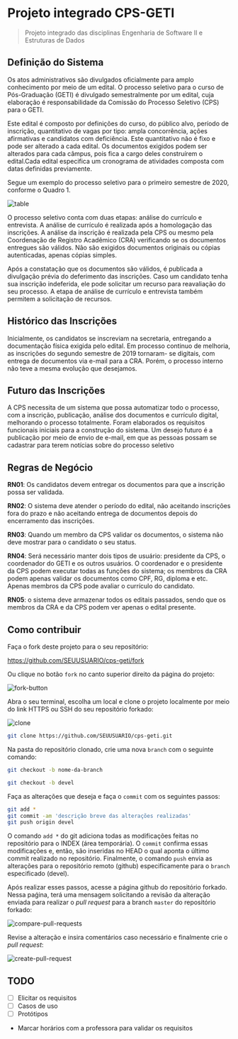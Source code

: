 # Projeto integrado CPS-GETI

> Projeto integrado das disciplinas Engenharia de Software II e Estruturas de Dados



## Definição do Sistema

Os atos administrativos são divulgados oficialmente para amplo conhecimento por meio de um edital. O processo seletivo para o curso de Pós-Graduação (GETI) é divulgado semestralmente por um edital, cuja elaboração é responsabilidade da Comissão do Processo Seletivo (CPS) para o GETI.

Este edital é composto por definições do curso, do público alvo, período de inscrição, quantitativo de vagas por tipo: ampla concorrência, ações afirmativas e candidatos com deficiência. Este quantitativo não é fixo e pode ser alterado a cada edital. Os documentos exigidos podem ser alterados para cada câmpus, pois fica a cargo deles construírem o edital.Cada edital especifica um cronograma de atividades composta com datas definidas previamente.

Segue um exemplo do processo seletivo para o primeiro semestre de 2020, conforme o Quadro 1.



![table](https://github.com/Piton-Fatec/cps-geti/blob/master/imgs/table.png)



O processo seletivo conta com duas etapas: análise do currículo e entrevista. A análise de currículo é realizada após a homologação das inscrições. A análise da inscrição é realizada pela CPS ou mesmo pela Coordenação de Registro Acadêmico (CRA) verificando se os documentos entregues são válidos. Não são exigidos documentos originais ou cópias autenticadas, apenas cópias simples.

Após a constatação que os documentos são válidos, é publicada a divulgação prévia do deferimento das inscrições. Caso um candidato tenha sua inscrição indeferida, ele pode solicitar um recurso para reavaliação do seu processo. A etapa de análise de currículo e entrevista também permitem a solicitação de recursos.



## Histórico das Inscrições
Inicialmente, os candidatos se inscreviam na secretaria, entregando a documentação física exigida pelo edital. Em processo continuo de melhoria, as inscrições do segundo semestre de 2019 tornaram- se digitais, com entrega de documentos via e-mail para a CRA. Porém, o processo interno não teve a mesma evolução que desejamos.

## Futuro das Inscrições
A CPS necessita de um sistema que possa automatizar todo o processo, com a inscrição, publicação, análise dos documentos e currículo digital, melhorando o processo totalmente. Foram elaborados os requisitos funcionais iniciais para a construção do sistema. Um desejo futuro é a publicação por meio de envio de e-mail, em que as pessoas possam se cadastrar para terem notícias sobre do processo seletivo


## Regras de Negócio
**RN01**: Os candidatos devem entregar os documentos para que a inscrição possa ser validada.

**RN02**: O sistema deve atender o período do edital, não aceitando inscrições fora do prazo e não aceitando entrega de documentos depois do encerramento das inscrições.

**RN03**: Quando um membro da CPS validar os documentos, o sistema não deve mostrar para o candidato o seu status.

**RN04**: Será necessário manter dois tipos de usuário: presidente da CPS, o coordenador do GETI e os outros usuários. O coordenador e o presidente da CPS podem executar todas as funções do sistema; os membros da CRA podem apenas validar os documentos como CPF, RG, diploma e etc. Apenas membros da CPS pode avaliar o currículo do candidato.

**RN05**: o sistema deve armazenar todos os editais passados, sendo que os membros da CRA e da CPS podem ver apenas o edital presente.



## Como contribuir

Faça o fork deste projeto para o seu repositório:

https://github.com/SEUUSUARIO/cps-geti/fork

Ou clique no botão `fork` no canto superior direito da página do projeto:

![fork-button](https://github.com/Piton-Fatec/cps-geti/blob/master/imgs/fork-button.png)


Abra o seu terminal, escolha um local e clone o projeto localmente por meio do link HTTPS ou SSH do seu repositório forkado:

![clone](https://github.com/Piton-Fatec/cps-geti/blob/master/imgs/clone.png)

```bash
git clone https://github.com/SEUUSUARIO/cps-geti.git
```

Na pasta do repositório clonado, crie uma nova `branch` com o seguinte comando:

```bash
git checkout -b nome-da-branch

git checkout -b devel
```

Faça as alterações que deseja e faça o `commit` com os seguintes passos:

```bash
git add *
git commit -am 'descrição breve das alterações realizadas'
git push origin devel
```

O comando `add *` do git adiciona todas as modificações feitas no repositório para o INDEX (área temporária). O `commit` confirma essas modificações e, então, são inseridas no HEAD o qual aponta o último commit realizado no repositório. Finalmente, o comando `push` envia as alterações para o repositório remoto (github) especificamente para o `branch` especificado (devel).

Após realizar esses passos, acesse a página github do repositório forkado. Nessa paǵina, terá uma mensagem solicitando a revisão da alteração enviada para realizar o *pull request* para a branch `master` do repositório forkado:

![compare-pull-requests](https://github.com/Piton-Fatec/cps-geti/blob/master/imgs/compare-pull-request.png)

Revise a alteração e insira comentários caso necessário e finalmente crie o *pull request*:

![create-pull-request](https://github.com/Piton-Fatec/cps-geti/blob/master/imgs/create-pull-request.png)


## TODO

- [ ] Elicitar os requisitos
- [ ] Casos de uso
- [ ] Protótipos

* Marcar horários com a professora para validar os requisitos

